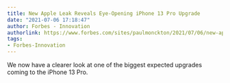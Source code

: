 ```yaml
---
title: New Apple Leak Reveals Eye-Opening iPhone 13 Pro Upgrade
date: "2021-07-06 17:18:47"
author: Forbes - Innovation
authorlink: https://www.forbes.com/sites/paulmonckton/2021/07/06/new-apple-leak-reveals-eye-opening-iphone-13-pro-upgrade/
tags:
- Forbes-Innovation
---
```

We now have a clearer look at one of the biggest expected upgrades coming to the iPhone 13 Pro.